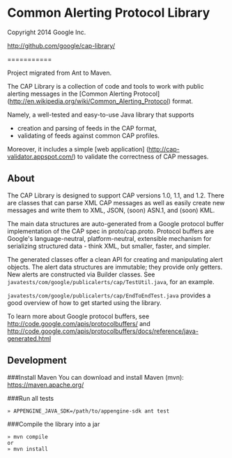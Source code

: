 # Common Alerting Protocol Library
Copyright 2014 Google Inc.

http://github.com/google/cap-library/

===========

Project migrated from Ant to Maven.

The CAP Library is a collection of code and tools to work with public alerting
messages in the [Common Alerting Protocol]
(http://en.wikipedia.org/wiki/Common_Alerting_Protocol) format.

Namely, a well-tested and easy-to-use Java library that supports
* creation and parsing of feeds in the CAP format,
* validating of feeds against common CAP profiles.

Moreover, it includes a simple [web application]
(http://cap-validator.appspot.com/) to validate the correctness of CAP messages.

## About

The CAP Library is designed to support CAP versions 1.0, 1.1, and 1.2.
There are classes that can parse XML CAP messages as well as easily
create new messages and write them to XML, JSON, (soon) ASN.1, and (soon) KML.

The main data structures are auto-generated from a Google protocol
buffer implementation of the CAP spec in proto/cap.proto. Protocol buffers 
are Google's language-neutral, platform-neutral, extensible mechanism for
serializing structured data - think XML, but smaller, faster, and simpler.

The generated classes offer a clean API for creating and manipulating
alert objects. The alert data structures are immutable; they provide only
getters.  New alerts are constructed via Builder classes. See 
`javatests/com/google/publicalerts/cap/TestUtil.java`, for an example.

`javatests/com/google/publicalerts/cap/EndToEndTest.java` provides a good
overview of how to get started using the library.

To learn more about Google protocol buffers, see
http://code.google.com/apis/protocolbuffers/ and http://code.google.com/apis/protocolbuffers/docs/reference/java-generated.html


## Development

###Install Maven
You can download and install Maven (mvn): https://maven.apache.org/

###Run all tests
```
» APPENGINE_JAVA_SDK=/path/to/appengine-sdk ant test
```

###Compile the library into a jar
```
» mvn compile
or
» mvn install
```
